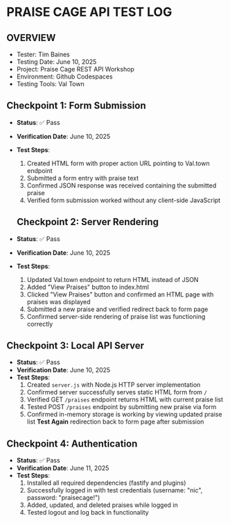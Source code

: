 # PRAISE CAGE API TEST LOG

## OVERVIEW
- Tester: Tim Baines
- Testing Date: June 10, 2025
- Project: Praise Cage REST API Workshop
- Environment: Github Codespaces
- Testing Tools: Val Town

## Checkpoint 1: Form Submission
- **Status**: ✅ Pass
- **Verification Date**: June 10, 2025
- **Test Steps**:
  1. Created HTML form with proper action URL pointing to Val.town endpoint
  2. Submitted a form entry with praise text
  3. Confirmed JSON response was received containing the submitted praise
  4. Verified form submission worked without any client-side JavaScript

  ## Checkpoint 2: Server Rendering
- **Status**: ✅ Pass
- **Verification Date**: June 10, 2025
- **Test Steps**:
  1. Updated Val.town endpoint to return HTML instead of JSON
  2. Added "View Praises" button to index.html
  3. Clicked "View Praises" button and confirmed an HTML page with praises was displayed
  4. Submitted a new praise and verified redirect back to form page
  5. Confirmed server-side rendering of praise list was functioning correctly

 ## Checkpoint 3: Local API Server
- **Status**: ✅ Pass
- **Verification Date**: June 10, 2025
- **Test Steps**:
    1. Created `server.js` with Node.js HTTP server implementation
    2. Confirmed server successfully serves static HTML form from `/`
    3. Verified GET `/praises` endpoint returns HTML with current praise list
    4. Tested POST `/praises` endpoint by submitting new praise via form
    5. Confirmed in-memory storage is working by viewing updated praise list
     **Test Again** redirection back to form page after submission

## Checkpoint 4: Authentication
- **Status**: ✅ Pass
- **Verification Date**: June 11, 2025
- **Test Steps**:
  1. Installed all required dependencies (fastify and plugins)
  2. Successfully logged in with test credentials (username: "nic", password: "praisecage!")
  3. Added, updated, and deleted praises while logged in
  4. Tested logout and log back in functionality 
